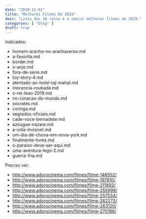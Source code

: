 ```yaml
---
date: "2019-12-01"
title: "Melhores Filmes De 2019"
desc: "Lista dos 10 (essa é a ideia) melhores filmes de 2019."
categories: [ "blog" ]
draft: true
---
```

Indicados:

 - homem-aranha-no-aranhaverso.md
 - a-favorita.md
 - border.md
 - o-anjo.md
 - fora-de-serie.md
 - toy-story-4.md
 - atentado-ao-hotel-taj-mahal.md
 - inocencia-roubada.md
 - o-rei-leao-2019.md
 - no-coracao-do-mundo.md
 - socrates.md
 - coringa.md
 - segredos-oficiais.md
 - cade-voce-bernadete.md
 - azougue-nazare.md
 - a-vida-invisivel.md
 - um-dia-de-chuva-em-nova-york.md
 - finalmente-livres.md
 - o-paraiso-deve-ser-aqui.md
 - uma-aventura-lego-2.md
 - guerra-fria.md

Preciso ver:

 - http://www.adorocinema.com/filmes/filme-146552/
 - http://www.adorocinema.com/filmes/filme-197810/
 - http://www.adorocinema.com/filmes/filme-211892/
 - http://www.adorocinema.com/filmes/filme-255999/
 - http://www.adorocinema.com/filmes/filme-257534/
 - http://www.adorocinema.com/filmes/filme-262272/
 - http://www.adorocinema.com/filmes/filme-263120/
 - http://www.adorocinema.com/filmes/filme-270186/
